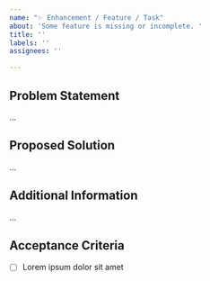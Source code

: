 ```yaml
---
name: "✨ Enhancement / Feature / Task"
about: 'Some feature is missing or incomplete. '
title: ''
labels: ''
assignees: ''

---
```


## Problem Statement

...

## Proposed Solution

...

## Additional Information

...

## Acceptance Criteria
- [ ] Lorem ipsum dolor sit amet
